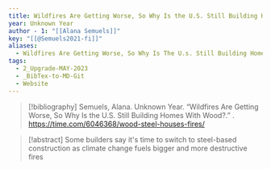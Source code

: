 ```yaml
---
title: Wildfires Are Getting Worse, So Why Is the U.S. Still Building Homes With Wood?
year: Unknown Year
author - 1: "[[Alana Semuels]]"
key: "[[@Semuels2021-fi]]"
aliases:
  - Wildfires Are Getting Worse, So Why Is The U.s. Still Building Homes With Wood?
tags:
  - 2_Upgrade-MAY-2023
  - _BibTex-to-MD-Git
  - Website
---
```


> [!bibliography]
> Semuels, Alana. Unknown Year. “Wildfires Are Getting Worse, So Why Is the U.S. Still Building Homes With Wood?.” . https://time.com/6046368/wood-steel-houses-fires/

> [!abstract]
> Some builders say it's time to switch to steel-based construction as climate change fuels bigger and more destructive fires